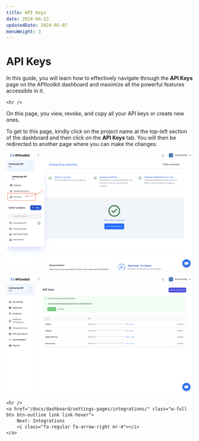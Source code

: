 ```yaml
---
title: API Keys
date: 2024-04-22
updatedDate: 2024-05-07
menuWeight: 3
---
```


# API Keys

In this guide, you will learn how to effectively navigate through the **API Keys** page on the APItoolkit dashboard and maximize all the powerful features accessible in it.

```=html
<hr />
```

On this page, you view, revoke, and copy all your API keys or create new ones.

To get to this page, kindly click on the project name at the top-left section of the dashboard and then click on the **API Keys** tab. You will then be redirected to another page where you can make the changes.

![Screenshot of APItoolkit's API keys page](/docs/dashboard/settings-pages/api-keys/screen-1.png)

![Screenshot of APItoolkit's API keys page](/docs/dashboard/settings-pages/api-keys/screen-2.png)

```=html
<hr />
<a href="/docs/dashboard/settings-pages/integrations/" class="w-full btn btn-outline link link-hover">
    Next: Integrations
    <i class="fa-regular fa-arrow-right mr-4"></i>
</a>
```
